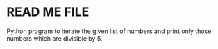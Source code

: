 # READ ME FILE
Python program to iterate the given list of numbers and print only those numbers which are divisible by 5.
